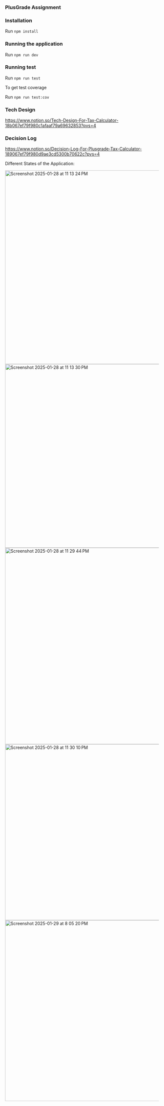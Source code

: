 ### PlusGrade Assignment

### Installation

Run `npm install`

### Running the application

Run `npm run dev`

### Running test

Run `npm run test`

To get test coverage

Run `npm run test:cov`

### Tech Design
https://www.notion.so/Tech-Design-For-Tax-Calculator-18b067ef79f980c1afaaf79a69632853?pvs=4

### Decision Log
https://www.notion.so/Decision-Log-For-Plusgrade-Tax-Calculator-189067ef79f980d9ae3cd5300b70622c?pvs=4

Different States of the Application:

<img width="632" alt="Screenshot 2025-01-28 at 11 13 24 PM" src="https://github.com/user-attachments/assets/06ec8098-b038-4f82-8994-d451dfa02521" />
<img width="599" alt="Screenshot 2025-01-28 at 11 13 30 PM" src="https://github.com/user-attachments/assets/6aca565a-0fc0-4f39-b041-3afd9f33a6ea" />
<img width="641" alt="Screenshot 2025-01-28 at 11 29 44 PM" src="https://github.com/user-attachments/assets/9bdcef50-c6f4-4c46-9be2-13b094d750c2" />
<img width="574" alt="Screenshot 2025-01-28 at 11 30 10 PM" src="https://github.com/user-attachments/assets/b515f54f-5337-49a3-8860-9b3e5b5af535" />
<img width="590" alt="Screenshot 2025-01-29 at 8 05 20 PM" src="https://github.com/user-attachments/assets/5a745dc9-51e1-4d57-82fd-a4e2a30500fe" />

